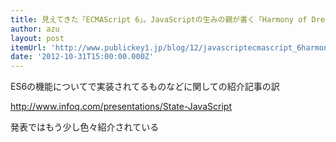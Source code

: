```yaml
---
title: 見えてきた「ECMAScript 6」。JavaScriptの生みの親が書く「Harmony of Dreams Come True」 － Publickey
author: azu
layout: post
itemUrl: 'http://www.publickey1.jp/blog/12/javascriptecmascript_6harmony_of_dreams_come_true.html'
date: '2012-10-31T15:00:00.000Z'
---
```

ES6の機能についてで実装されてるものなどに関しての紹介記事の訳

http://www.infoq.com/presentations/State-JavaScript

発表ではもう少し色々紹介されている
